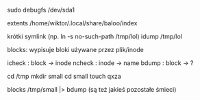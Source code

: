 sudo debugfs /dev/sda1


extents /home/wiktor/.local/share/baloo/index

krótki symlink (np. ln -s no-such-path /tmp/lol)
idump /tmp/lol

blocks: wypisuje bloki używane przez plik/inode

icheck : block -> inode
ncheck : inode -> name
bdump : block -> ?

cd /tmp
mkdir small
cd small
touch qxza

blocks /tmp/small |> bdump
(są też jakieś pozostałe śmieci)
